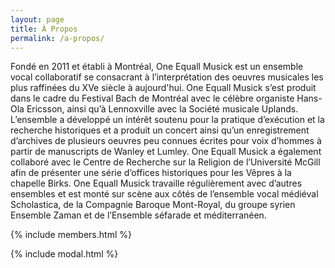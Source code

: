```yaml
---
layout: page
title: À Propos
permalink: /a-propos/
---
```

Fondé en 2011 et établi à Montréal, One Equall Musick est un ensemble vocal collaboratif se consacrant à l’interprétation des oeuvres musicales les plus raffinées du XVe siècle à aujourd'hui. One Equall Musick s’est produit dans le cadre du Festival Bach de Montréal avec le célèbre organiste Hans-Ola Ericsson, ainsi qu’à Lennoxville avec la Société musicale Uplands. L’ensemble a développé un intérêt soutenu pour la pratique d’exécution et la recherche historiques et a produit un concert ainsi qu’un enregistrement d’archives de plusieurs oeuvres peu connues écrites pour voix d’hommes à partir de manuscripts de Wanley et Lumley. One Equall Musick a également collaboré avec le Centre de Recherche sur la Religion de l’Université McGill afin de présenter une série d’offices historiques pour les Vêpres à la chapelle Birks. One Equall Musick travaille régulièrement avec d’autres ensembles et est monté sur scène aux côtés de l’ensemble vocal médiéval Scholastica, de la Compagnie Baroque Mont-Royal, du groupe syrien Ensemble Zaman et de l’Ensemble séfarade et méditerranéen.

{% include members.html %}

{% include modal.html %}